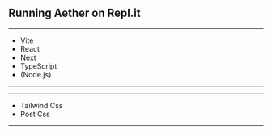 ## Running Aether on Repl.it

***
- Vite 
- React
- Next
- TypeScript
- (Node.js)
***

***
- Tailwind Css
- Post Css
***
